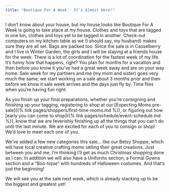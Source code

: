 ```yaml
---
title: "Boutique For A Week - It's Almost Here!"
---
```


I don’t know about your house, but my house looks like Boutique For A Week is going to take place at my house. Clothes and toys that are tagged in one bin, clothes and toys yet to be tagged in another. Check-out computers on my kitchen table as we (I should say, my husband) makes sure they are all set. Bags are packed too. Since the sale is in Casselberry and I live in Winter Garden, the girls and I will be staying at a friends house for the week. There is a lot of coordination for the fastest week of my life. It’s funny how that happens, right? You plan for months for a vacation and then before you know it you’ve had a great week away and are on your way home. Sale week for my partners and me (my mom and sister) goes very much the same; we start working on a sale about 3 months prior and then before we know it sale week arrives and the days just fly by. Time flies when you’re having fun right.

As you finish up your final preparations, whether you’re consigning and finishing up your tagging, registering to shop at our [Expecting Moms pre-sale]({% link pages/shoppers/first-time-moms.md %}), or figuring out how [early you can come to shop]({% link pages/schedule/event-schedule.md %}), know that we are feverishly finishing up all the things that you can’t do until the last minute. We are excited for each of you to consign or shop! We’d love to meet each one of you.

We’ve added a few new categories this sale... like our Betsy Shoppe, which will have local creative crafting moms selling their great creations. Just between you and me, I’m thinking I’ll get as much Christmas shopping done as I can. In addition we will also have a Uniforms section, a Formal Gowns section and a “Boo-tique” with hundreds of Halloween costumes. And that’s just the beginning!

We will see you at the sale next week, which is already stacking up to be the biggest and greatest yet!
